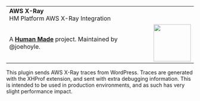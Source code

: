<table width="100%">
	<tr>
		<td align="left" colspan="2">
			<strong>AWS X-Ray</strong><br />
			HM Platform AWS X-Ray Integration
		</td>
	</tr>
	<tr>
		<td>
			A <strong><a href="https://hmn.md/">Human Made</a></strong> project. Maintained by @joehoyle.
		</td>
		<td align="center">
			<img src="https://hmn.md/content/themes/hmnmd/assets/images/hm-logo.svg" width="100" />
		</td>
	</tr>
</table>

This plugin sends AWS X-Ray traces from WordPress. Traces are generated with the XHProf extension, and sent with extra debugging information. This is intended to be used in production environments, and as such has very slight performance impact.
